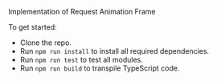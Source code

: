 Implementation of Request Animation Frame

To get started:
- Clone the repo.
- Run `npm run install` to install all required dependencies.
- Run `npm run test` to test all modules.
- Run `npm run build` to transpile TypeScript code. 


